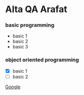 # Alta QA Arafat
### basic programming

- basic 1
- basic 2
- basic 3

### object oriented programming
- [x] basic 1
- [ ] basic 2

[Google](www.google.com)